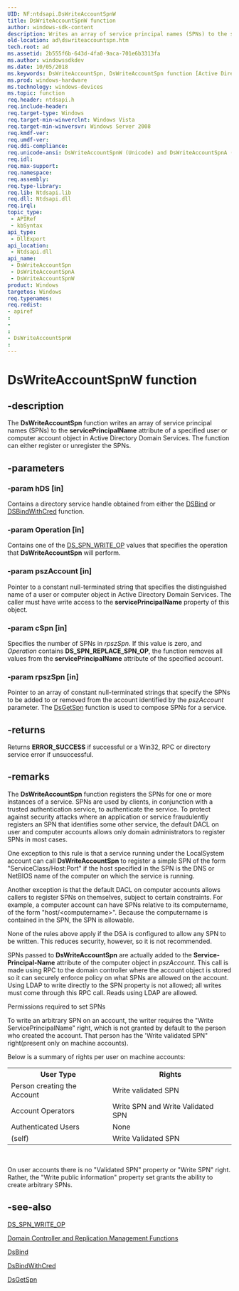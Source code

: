 ```yaml
---
UID: NF:ntdsapi.DsWriteAccountSpnW
title: DsWriteAccountSpnW function
author: windows-sdk-content
description: Writes an array of service principal names (SPNs) to the servicePrincipalName attribute of a specified user or computer account object in Active Directory Domain Services.
old-location: ad\dswriteaccountspn.htm
tech.root: ad
ms.assetid: 2b555f6b-643d-4fa0-9aca-701e6b3313fa
ms.author: windowssdkdev
ms.date: 10/05/2018
ms.keywords: DsWriteAccountSpn, DsWriteAccountSpn function [Active Directory], DsWriteAccountSpnA, DsWriteAccountSpnW, _glines_dswriteaccountspn, ad.dswriteaccountspn, ntdsapi/DsWriteAccountSpn, ntdsapi/DsWriteAccountSpnA, ntdsapi/DsWriteAccountSpnW
ms.prod: windows-hardware
ms.technology: windows-devices
ms.topic: function
req.header: ntdsapi.h
req.include-header: 
req.target-type: Windows
req.target-min-winverclnt: Windows Vista
req.target-min-winversvr: Windows Server 2008
req.kmdf-ver: 
req.umdf-ver: 
req.ddi-compliance: 
req.unicode-ansi: DsWriteAccountSpnW (Unicode) and DsWriteAccountSpnA (ANSI)
req.idl: 
req.max-support: 
req.namespace: 
req.assembly: 
req.type-library: 
req.lib: Ntdsapi.lib
req.dll: Ntdsapi.dll
req.irql: 
topic_type:
 - APIRef
 - kbSyntax
api_type:
 - DllExport
api_location:
 - Ntdsapi.dll
api_name:
 - DsWriteAccountSpn
 - DsWriteAccountSpnA
 - DsWriteAccountSpnW
product: Windows
targetos: Windows
req.typenames: 
req.redist: 
- apiref
: 
- 
: 
- DsWriteAccountSpnW
: 
---
```


# DsWriteAccountSpnW function


## -description


The <b>DsWriteAccountSpn</b> function writes an array of service principal names (SPNs) to the <b>servicePrincipalName</b> attribute of a specified user or computer account object in Active Directory Domain Services. The function can either register or unregister the SPNs.


## -parameters




### -param hDS [in]

Contains a directory service handle obtained from either the 
<a href="https://msdn.microsoft.com/c73cd16d-ccfd-4f61-b1c5-50130bef64d7">DSBind</a> or 
<a href="https://msdn.microsoft.com/708e3874-852c-4a57-bf4b-edaf98818fe5">DSBindWithCred</a> function.


### -param Operation [in]

Contains one of the <a href="https://msdn.microsoft.com/8367bdaf-3d8d-46b3-9d03-b9753e8e5a1a">DS_SPN_WRITE_OP</a> values that specifies the operation that <b>DsWriteAccountSpn</b> will perform.


### -param pszAccount [in]

Pointer to a constant null-terminated string that specifies the distinguished name of a user or computer object in Active Directory Domain Services. The caller must have write access to the <b>servicePrincipalName</b> property of this object.


### -param cSpn [in]

Specifies the number of SPNs in <i>rpszSpn</i>. If this value is zero, and <i>Operation</i> contains <b>DS_SPN_REPLACE_SPN_OP</b>, the function removes all values from the <b>servicePrincipalName</b> attribute of the specified account.


### -param rpszSpn [in]

Pointer to an array of constant null-terminated strings that specify the SPNs to be added to or removed from the  account identified by the <i>pszAccount</i> parameter. The <a href="https://msdn.microsoft.com/cbd53850-9b05-4f74-ab07-30dcad583fc5">DsGetSpn</a> function is used to compose SPNs for a service.


## -returns



Returns <b>ERROR_SUCCESS</b> if successful or a Win32, RPC or directory service error if unsuccessful.




## -remarks



The <b>DsWriteAccountSpn</b> function registers the SPNs for one or more instances of a service. SPNs are used by clients, in conjunction with a trusted authentication service, to authenticate the service. To protect against security attacks where an application or service fraudulently registers an SPN that identifies some other service, the default DACL on user and computer accounts allows only domain administrators to register SPNs in most cases.

One exception to this rule is that a service running under the LocalSystem account can call <b>DsWriteAccountSpn</b> to register a simple SPN of the form "ServiceClass/Host:Port" if the host specified in the SPN is the DNS or NetBIOS name of the computer on which the service is running.

Another exception is that the default DACL on computer accounts allows callers to register SPNs on themselves, subject to certain constraints.  For example, a computer account can have SPNs relative to its computername, of the form "host/&lt;computername&gt;".  Because the computername is contained in the SPN, the SPN is allowable.

None of the rules above apply if the DSA is configured to allow any SPN to be written. This reduces security, however, so it is not recommended.

SPNs passed to <b>DsWriteAccountSpn</b> are actually added to the <b>Service-Principal-Name</b> attribute of the computer object in <i>pszAccount</i>. This call is made using RPC to the domain controller where the account object is stored so it can securely enforce policy on what SPNs are allowed on the account. Using LDAP to write directly to the SPN property is not allowed; all writes must come through this RPC call. Reads using LDAP are allowed.

Permissions required to set SPNs

To write an arbitrary SPN on an account, the writer requires the "Write ServicePrincipalName"  right, which is not granted by default  to the person who created the account. That person  has the 'Write validated SPN" right(present only on machine accounts).

Below is a summary of rights per user on machine accounts:

<table>
<tr>
<th>User Type</th>
<th>Rights</th>
</tr>
<tr>
<td>Person creating the Account</td>
<td>Write validated SPN</td>
</tr>
<tr>
<td>Account Operators</td>
<td>Write SPN and Write Validated SPN</td>
</tr>
<tr>
<td>Authenticated Users</td>
<td>None</td>
</tr>
<tr>
<td>(self)</td>
<td>Write Validated SPN</td>
</tr>
</table>
 

On user accounts there is no "Validated SPN" property or "Write SPN" right.  Rather, the  "Write public information" property set grants the ability to create arbitrary SPNs.




## -see-also




<a href="https://msdn.microsoft.com/8367bdaf-3d8d-46b3-9d03-b9753e8e5a1a">DS_SPN_WRITE_OP</a>



<a href="https://msdn.microsoft.com/a92783c2-ffb8-473e-8484-1c05ca5453ff">Domain Controller and Replication Management Functions</a>



<a href="https://msdn.microsoft.com/c73cd16d-ccfd-4f61-b1c5-50130bef64d7">DsBind</a>



<a href="https://msdn.microsoft.com/708e3874-852c-4a57-bf4b-edaf98818fe5">DsBindWithCred</a>



<a href="https://msdn.microsoft.com/cbd53850-9b05-4f74-ab07-30dcad583fc5">DsGetSpn</a>
 

 

